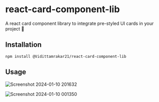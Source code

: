 # react-card-component-lib
A react card component library to integrate pre-styled UI cards in your project 🚀

## Installation
```npm install @Vidittamrakar21/react-card-component-lib```
## Usage

![Screenshot 2024-01-10 201632](https://github.com/Vidittamrakar21/react-card-component-lib/assets/114985411/619bd191-e5cf-41e5-8aaf-5793c64ad2a3)

![Screenshot 2024-01-10 001350](https://github.com/Vidittamrakar21/react-card-component-lib/assets/114985411/69454078-6d27-4f78-aab9-b3a97ba45de2)

